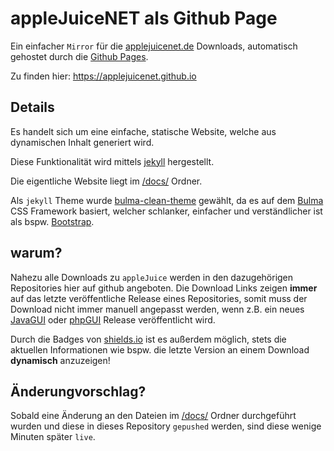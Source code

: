 # appleJuiceNET als Github Page

Ein einfacher `Mirror` für die [applejuicenet.de](https://applejuicenet.de) Downloads, automatisch gehostet durch die [Github Pages](https://pages.github.com/).

Zu finden hier: https://applejuicenet.github.io

## Details

Es handelt sich um eine einfache, statische Website, welche aus dynamischen Inhalt generiert wird.

Diese Funktionalität wird mittels [jekyll](https://jekyllrb.com) hergestellt.

Die eigentliche Website liegt im [/docs/](./docs/) Ordner.

Als `jekyll` Theme wurde [bulma-clean-theme](https://github.com/chrisrhymes/bulma-clean-theme) gewählt,
da es auf dem [Bulma](https://bulma.io) CSS Framework basiert, welcher schlanker, einfacher und verständlicher ist als bspw. [Bootstrap](https://getbootstrap.com).

## warum?

Nahezu alle Downloads zu `appleJuice` werden in den dazugehörigen Repositories hier auf github angeboten.
Die Download Links zeigen **immer** auf das letzte veröffentliche Release eines Repositories, 
somit muss der Download nicht immer manuell angepasst werden, wenn z.B. ein neues [JavaGUI](https://github.com/applejuicenet/gui-java/releases) oder [phpGUI](https://github.com/applejuicenet/phpgui/releases) Release veröffentlicht wird.

Durch die Badges von [shields.io](https://shields.io) ist es außerdem möglich, stets die aktuellen Informationen wie bspw. die letzte Version an einem Download **dynamisch** anzuzeigen!


## Änderungvorschlag?

Sobald eine Änderung an den Dateien im [/docs/](./docs/) Ordner durchgeführt wurden und diese in dieses Repository `gepushed` werden, sind diese wenige Minuten später `live`. 
